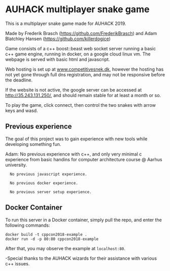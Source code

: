 

# AUHACK multiplayer snake game

This is a multiplayer snake game made for AUHACK 2019.

Made by Frederik Brasch (https://github.com/FrederikBrasch) and Adam Blatchley Hansen (https://github.com/killerdogice)

Game consists of a c++ boost::beast web socket server running a basic c++ game engine, running in docker, on a google cloud linux vm. The webpage is served with basic html and javascript. 

Web hosting is set up at www.competitivesnek.dk, however the hosting has not yet gone through full dns registration, and may not be responsive before the deadline. 

If the website is not active, the google server can be accessed at http://35.243.131.250/, and should remain stable for at least a month or so.

To play the game, click connect, then control the two snakes with arrow keys and wasd.

## Previous experience

The goal of this project was to gain experience with new tools while developing something fun.

Adam: 
      No previous experience with c++, and only very minimal c experience from basic handins for computer architecture course @ Aarhus university.
      
      No previous javascript experience.
      
      No previous docker experience.
      
      No previous server setup experience.

## Docker Container
To run this server in a Docker container, simply pull the repo, and enter the following commands:
```
docker build -t cppcon2018-example .
docker run -d -p 80:80 cppcon2018-example
```
After that, you may observe the example at `localhost:80`.

-Special thanks to the AUHACK wizards for their assistance with various c++ issues.
